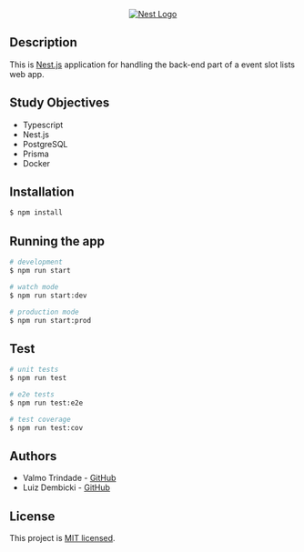 <p align="center">
  <a href="http://nestjs.com/" target="blank"><img src="https://i.imgur.com/PWeyecM.png" alt="Nest Logo" /></a>
</p>

## Description

This is [Nest.js](https://github.com/nestjs/nest) application for handling the back-end part of a event slot lists web app.

## Study Objectives

- Typescript
- Nest.js
- PostgreSQL
- Prisma
- Docker

## Installation

```bash
$ npm install
```

## Running the app

```bash
# development
$ npm run start

# watch mode
$ npm run start:dev

# production mode
$ npm run start:prod
```

## Test

```bash
# unit tests
$ npm run test

# e2e tests
$ npm run test:e2e

# test coverage
$ npm run test:cov
```

## Authors

- Valmo Trindade - [GitHub](https://github.com/valmojr)
- Luiz Dembicki - [GitHub](https://github.com/luizdembicki)

## License

This project is [MIT licensed](LICENSE).
